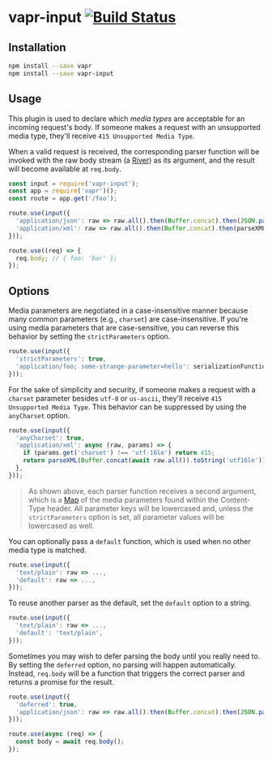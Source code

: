 # vapr-input [![Build Status](https://travis-ci.org/JoshuaWise/vapr-input.svg?branch=master)](https://travis-ci.org/JoshuaWise/vapr-input)

## Installation

```bash
npm install --save vapr
npm install --save vapr-input
```

## Usage

This plugin is used to declare which *media types* are acceptable for an incoming request's body. If someone makes a request with an unsupported media type, they'll receive `415 Unsupported Media Type`.

When a valid request is received, the corresponding parser function will be invoked with the raw body stream (a [River](https://github.com/JoshuaWise/vapr#modern-async-tooling)) as its argument, and the result will become available at `req.body`.

```js
const input = require('vapr-input');
const app = require('vapr')();
const route = app.get('/foo');

route.use(input({
  'application/json': raw => raw.all().then(Buffer.concat).then(JSON.parse),
  'application/xml': raw => raw.all().then(Buffer.concat).then(parseXML),
}));

route.use((req) => {
  req.body; // { foo: 'bar' };
});
```

## Options

Media parameters are negotiated in a case-insensitive manner because many common parameters (e.g., `charset`) are case-insensitive. If you're using media parameters that are case-sensitive, you can reverse this behavior by setting the `strictParameters` option.

```js
route.use(input({
  'strictParameters': true,
  'application/foo; some-strange-parameter=hello': serializationFunction,
}));
```

For the sake of simplicity and security, if someone makes a request with a `charset` parameter besides `utf-8` or `us-ascii`, they'll receive `415 Unsupported Media Type`. This behavior can be suppressed by using the `anyCharset` option.

```js
route.use(input({
  'anyCharset': true,
  'application/xml': async (raw, params) => {
    if (params.get('charset') !== 'utf-16le') return 415;
    return parseXML(Buffer.concat(await raw.all()).toString('utf16le'));
  },
}));
```

> As shown above, each parser function receives a second argument, which is a [Map](https://developer.mozilla.org/en-US/docs/Web/JavaScript/Reference/Global_Objects/Map) of the media parameters found within the Content-Type header. All parameter keys will be lowercased and, unless the `strictParameters` option is set, all parameter values will be lowercased as well.

You can optionally pass a `default` function, which is used when no other media type is matched.

```js
route.use(input({
  'text/plain': raw => ...,
  'default': raw => ...,
}));
```

To reuse another parser as the default, set the `default` option to a string.

```js
route.use(input({
  'text/plain': raw => ...,
  'default': 'text/plain',
}));
```

Sometimes you may wish to defer parsing the body until you really need to. By setting the `deferred` option, no parsing will happen automatically. Instead, `req.body` will be a function that triggers the correct parser and returns a promise for the result.

```js
route.use(input({
  'deferred': true,
  'application/json': raw => raw.all().then(Buffer.concat).then(JSON.parse),
}));

route.use(async (req) => {
  const body = await req.body();
});
```
